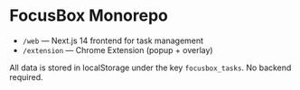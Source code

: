 # FocusBox Monorepo

- `/web` — Next.js 14 frontend for task management
- `/extension` — Chrome Extension (popup + overlay)

All data is stored in localStorage under the key `focusbox_tasks`. No backend required.
